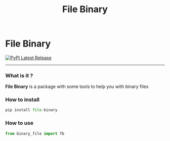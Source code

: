 <div align="center">
  <h1>File Binary</h1><br>
</div>

# File Binary

[![PyPI Latest Release](https://img.shields.io/pypi/v/pandas.svg)](https://pypi.org/project/file-binary)

---
### What is it ?

**File Binary** is a package with some tools to help you with binary files

### How to install
```py
pip install file-binary
```
### How to use

```py
from binary_file import fb
```